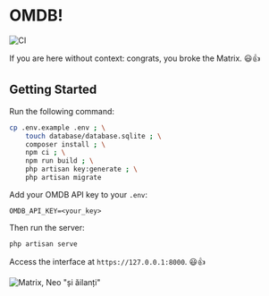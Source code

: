 # OMDB!

![CI](https://github.com/rennokki/fabric-interview/workflows/CI/badge.svg?branch=master)

If you are here without context: congrats, you broke the Matrix. 😃👍

## Getting Started

Run the following command:

```bash
cp .env.example .env ; \
    touch database/database.sqlite ; \
    composer install ; \
    npm ci ; \
    npm run build ; \
    php artisan key:generate ; \
    php artisan migrate
```

Add your OMDB API key to your `.env`:

```
OMDB_API_KEY=<your_key>
```

Then run the server:

```bash
php artisan serve
```

Access the interface at `https://127.0.0.1:8000`. 😃👍

![Matrix, Neo "și ăilanți"](assets/screenshot.png)
